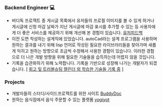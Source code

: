 
### Backend Engineer 💻

- 버디독 프로젝트 중 게시글 목록에서 유저들의 프로필 이미지를 볼 수 있게 하거나 게시글에 신청 마감 날짜가 지난 게시글에 마감 표시를 추가할 수 있는 등 사용자에게 더 좋은 서비스를 제공하기 위해 개선해 본 경험이 있습니다. [유저피드백](https://maddening-shelf-99c.notion.site/240229-03a69a814cff44fca53fdd6dfe0bc4eb)
- 이전 도면 작성하는 설계직에 있었습니다. autoCad라는 설계 프로그램을 사용하며 원하는 결과를 내기 위해 lisp 언어로 작성된 필요한 라이브러리들을 찾아가며 새롭게 익히고 원하는 방향으로 조금씩 수정해서 사용한 경험이 있습니다. 이러한 경험으로 더 나은 개발 방향을 위해 필요한 기술들을 습득하는데 어렵지 않을 것입니다.
- 기록을 습관화하기 위해 노력합니다. 기록을 기반으로 성장해 나가는 개발자가 되겠습니다. [ [회고 및 트러블슈팅 캘린더 외 학습한 기술들 기록 중](https://www.notion.so/STUDY-302e84a4da4f4a4e87e2d78a707b7de3) ]

### Projects
- 개발자들의 스터디/사이드프로젝트를 위한 사이트 [BuddyDoc](https://github.com/jennaaaaaaaaa/buddydoc-backend)
- 원하는 음식점에서 음식 주문할 수 있는 플랫폼 [yogiyot](https://github.com/jennaaaaaaaaa/yogiyot)

<!--
<img src="https://img.shields.io/badge/javascript-F7DF1E?style=for-the-badge&logo=javascript&logoColor=black">
<img src="https://img.shields.io/badge/mysql-4479A1?style=for-the-badge&logo=mysql&logoColor=white"> 
<img src="https://img.shields.io/badge/mongoDB-47A248?style=for-the-badge&logo=MongoDB&logoColor=white">
<img src="https://img.shields.io/badge/node.js-339933?style=for-the-badge&logo=Node.js&logoColor=white">
<img src="https://img.shields.io/badge/express-000000?style=for-the-badge&logo=express&logoColor=white">
<img src="https://img.shields.io/badge/amazonaws-232F3E?style=for-the-badge&logo=amazonaws&logoColor=white"> 
<img src="https://img.shields.io/badge/Redis-DC382D?style=for-the-badge&logo=Redis&logoColor=white"> 
<img src="https://img.shields.io/badge/Amazon%20EC2-FF9900?style=for-the-badge&logo=Amazon%20EC2&logoColor=white">
<img src="https://img.shields.io/badge/Amazon%20S3-569A31?style=for-the-badge&logo=Amazon%20S3&logoColor=white">
<img src="https://img.shields.io/badge/Elasticsearch-005571?style=for-the-badge&logo=Elasticsearch&logoColor=white">
<img src="https://img.shields.io/badge/Python-3776AB?style=for-the-badge&logo=Python&logoColor=white">
<img src="https://img.shields.io/badge/Flask-000000?style=for-the-badge&logo=Flask&logoColor=white">
<img src="https://img.shields.io/badge/Prisma-2D3748?style=for-the-badge&logo=Prisma&logoColor=white">
<img src="https://img.shields.io/badge/Sequelize-52B0E7?style=for-the-badge&logo=Sequelize&logoColor=white">
<img src="https://img.shields.io/badge/NestJS-E0234E?style=for-the-badge&logo=NestJS&logoColor=white">
<img src="https://img.shields.io/badge/amazons3-569A31?style=for-the-badge&logo=amazons3&logoColor=white">
<img src="https://img.shields.io/badge/amazonrds-527FFF?style=for-the-badge&logo=amazonrds&logoColor=white">
<img src="https://img.shields.io/badge/amazonsimpleemailservice-DD344C?style=for-the-badge&logo=amazonsimpleemailservice&logoColor=white">
<img src="https://img.shields.io/badge/postgresql-4169E1?style=for-the-badge&logo=postgresql&logoColor=white">
<img src="https://img.shields.io/badge/typescript-3178C6?style=for-the-badge&logo=typescript&logoColor=white">
-->
<!--
- 주변 가까운 병원을 찾을 수 있는 사이트 [모두의 병원]()
- 게시물을 작성할 수 있는 [기민한 게시판]()
-->

<!--
**jennaaaaaaaaa/jennaaaaaaaaa** is a ✨ _special_ ✨ repository because its `README.md` (this file) appears on your GitHub profile.

Here are some ideas to get you started:

- 🔭 I’m currently working on ...
- 🌱 I’m currently learning ...
- 👯 I’m looking to collaborate on ...
- 🤔 I’m looking for help with ...
- 💬 Ask me about ...
- 📫 How to reach me: ...
- 😄 Pronouns: ...
- ⚡ Fun fact: ...

**a**

___


